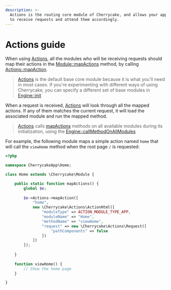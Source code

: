 ```yaml
---
description: >-
  Actions is the routing core module of Cherrycake, and allows your application
  to receive requests and attend them accordingly.
---
```


# Actions guide

When using [Actions](../../reference/core-modules/actions-1/actions.md), all the modules who will be receiving requests should map their actions in the [Module::mapActions](../../reference/core-classes/module/methods.md#mapactions) method, by calling [Actions::mapAction](../../reference/core-modules/actions-1/actions.md#mapaction).

> [Actions](../../reference/core-modules/actions-1/actions.md) is the default base core module because it is what you'll need in most cases. If you're experimenting with different ways of using Cherrycake, you can specify a different set of base modules in [Engine::init](../../reference/core-classes/engine/methods.md#init)

When a request is received, [Actions](../../reference/core-modules/actions-1/actions.md) will look through all the mapped actions. If any of them matches the current request, it will load the associated module and run the mapped method.

> [Actions](../../reference/core-modules/actions-1/actions.md) calls [mapActions](../../reference/core-classes/module/#mapactions) methods on all available modules during its initialization, using the [Engine::callMethodOnAllModules](../../reference/core-classes/engine/methods.md#callmethodonallmodules)

For example, the following module maps a simple action named `home` that will call the `viewHome` method when the root page `/` is requested:

```php
<?php

namespace CherrycakeApp\Home;

class Home extends \Cherrycake\Module {

    public static function mapActions() {
        global $e;
        
        $e->Actions->mapAction([
            "home",
            new \Cherrycake\Actions\ActionHtml([
                "moduleType" => ACTION_MODULE_TYPE_APP,
                "moduleName" => "Home",
                "methodName" => "viewHome",
                "request" => new \Cherrycake\Actions\Request([
                    "pathComponents" => false
                ])
            ])
        ]);
        
    }
    
    function viewHome() {
        // Show the home page
    }

}
```


